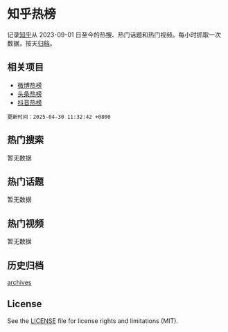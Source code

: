 # 知乎热榜

记录[知乎](https://www.zhihu.com/)从 2023-09-01 日至今的热搜、热门话题和热门视频。每小时抓取一次数据，按天[归档](archives)。

## 相关项目

- [微博热榜](https://github.com/hotarchive/weibo)
- [头条热榜](https://github.com/hotarchive/toutiao)
- [抖音热榜](https://github.com/hotarchive/douyin)


`更新时间：2025-04-30 11:32:42 +0800`

## 热门搜索

暂无数据

## 热门话题

暂无数据

## 热门视频

暂无数据

## 历史归档

[archives](archives)

## License

See the [LICENSE](LICENSE) file for license rights and limitations (MIT).
